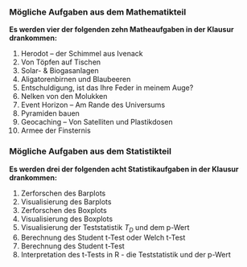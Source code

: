### Mögliche Aufgaben aus dem Mathematikteil

**Es werden vier der folgenden zehn Matheaufgaben in der Klausur drankommen:**

1. Herodot – der Schimmel aus Ivenack
2. Von Töpfen auf Tischen
3. Solar- & Biogasanlagen
4. Aligatorenbirnen und Blaubeeren
5. Entschuldigung, ist das Ihre Feder in meinem Auge?
6. Nelken von den Molukken
7. Event Horizon – Am Rande des Universums
8. Pyramiden bauen
9. Geocaching – Von Satelliten und Plastikdosen
10. Armee der Finsternis

### Mögliche Aufgaben aus dem Statistikteil

**Es werden drei der folgenden acht Statistikaufgaben in der Klausur drankommen:**

1. Zerforschen des Barplots
2. Visualisierung des Barplots
3. Zerforschen des Boxplots
4. Visualisierung des Boxplots 
5. Visualisierung der Teststatistik $T_D$ und dem p-Wert
6. Berechnung des Student t-Test oder Welch t-Test
7. Berechnung des Student t-Test
8. Interpretation des t-Tests in R - die Teststatistik und der p-Wert



